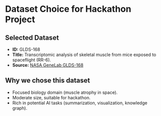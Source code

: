 # Dataset Choice for Hackathon Project

## Selected Dataset
- **ID:** GLDS-168  
- **Title:** Transcriptomic analysis of skeletal muscle from mice exposed to spaceflight (RR-6).  
- **Source:** [NASA GeneLab GLDS-168](https://genelab-data.ndc.nasa.gov/genelab/accession/GLDS-168/)  

## Why we chose this dataset
- Focused biology domain (muscle atrophy in space).
- Moderate size, suitable for hackathon.
- Rich in potential AI tasks (summarization, visualization, knowledge graph).
